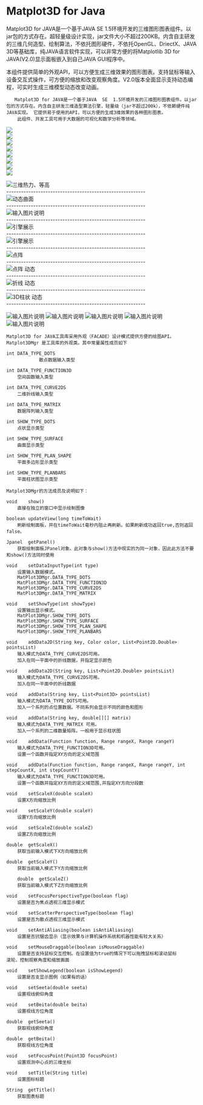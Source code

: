 # Matplot3D for Java



Matplot3D for JAVA是一个基于JAVA SE 1.5环境开发的三维图形图表组件。以jar包的方式存在。超轻量级设计实现，jar文件大小不超过200KB。内含自主研发的三维几何造型、绘制算法，不依托图形硬件，不依托OpenGL、DriectX、JAVA 3D等基础库，纯JAVA语言软件实现，可以非常方便的将Matplotlib 3D for JAVA(V2.0)显示面板嵌入到自己JAVA GUI程序中。

本组件提供简单的外观API，可以方便生成三维效果的图形图表。支持鼠标等输入设备交互式操作，可方便的缩放和改变观察角度。V2.0版本全面显示支持动态编程，可实时生成三维模型动态改变动画。

       Matplot3D for JAVA是一个基于JAVA  SE  1.5环境开发的三维图形图表组件。以jar包的方式存在。内含自主研发三维造型算法引擎，轻量级（jar不超过200k），不依赖硬件纯JAVA实现。 它提供易于使用的API，可以方便的生成3维效果的各种图形图表。
        此组件、开发工具可用于大数据的可视化和数学分析等领域。

![](https://github.com/tanling8334/Matplotlib-3D-for-Java/blob/master/pic/1Fog_cub.gif )  
![](https://github.com/tanling8334/Matplotlib-3D-for-Java/blob/master/pic/2DG，RLsmall.gif )  
![](https://github.com/tanling8334/Matplotlib-3D-for-Java/blob/master/pic/3wave_small.gif )  
![](https://github.com/tanling8334/Matplotlib-3D-for-Java/blob/master/pic/4MQ.gif )  
![](https://github.com/tanling8334/Matplotlib-3D-for-Java/blob/master/pic/5fp_move2.gif )  
![](https://github.com/tanling8334/Matplotlib-3D-for-Java/blob/master/pic/6GIF1.gif )  
![](https://github.com/tanling8334/Matplotlib-3D-for-Java/blob/master/pic/7zx_move.gif )  
![](https://github.com/tanling8334/Matplotlib-3D-for-Java/blob/master/pic/8bar_move.gif )  


![三维热力、等高](https://images.gitee.com/uploads/images/2019/0911/100114_e64861fb_1658632.gif "dgrl_small.gif")  
    ---------------------------------------------------------  
![动态曲面](https://images.gitee.com/uploads/images/2019/0911/100216_72059ffe_1658632.gif "wave.gif")  
    ---------------------------------------------------------  
![输入图片说明](https://images.gitee.com/uploads/images/2019/0912/153145_68f71a4e_1658632.gif "hsqm_.gif")  
    ---------------------------------------------------------  
![引擎展示](https://images.gitee.com/uploads/images/2019/0911/100317_f9cf51d5_1658632.gif "MQ.gif")  
    ---------------------------------------------------------  
![引擎展示](https://images.gitee.com/uploads/images/2019/0911/100516_cf6fe0fa_1658632.gif "GIF1.gif")  
    ---------------------------------------------------------  
![点阵](https://images.gitee.com/uploads/images/2019/0911/100552_27b8c99d_1658632.gif "hsdz1.gif")  
    ---------------------------------------------------------  
![点阵 动态](https://images.gitee.com/uploads/images/2019/0911/100611_640dbdf0_1658632.gif "hsdz2.gif")  
    ---------------------------------------------------------  
![折线 动态](https://images.gitee.com/uploads/images/2019/0911/100639_b345356d_1658632.gif "zxdt.gif")  
    ---------------------------------------------------------  
![3D柱状 动态](https://images.gitee.com/uploads/images/2019/0911/100657_6b8b48b5_1658632.gif "dtzz.gif")  
    ---------------------------------------------------------  

![输入图片说明](https://gitee.com/uploads/images/2017/1204/204114_3c2c6022_1658632.png "1.png")
![输入图片说明](https://gitee.com/uploads/images/2017/1204/204129_e1c89364_1658632.png "2.png")
![输入图片说明](https://gitee.com/uploads/images/2017/1204/204137_0a5930ff_1658632.png "3.png")
![输入图片说明](https://gitee.com/uploads/images/2017/1204/204143_10424c87_1658632.png "4.png")
![输入图片说明](https://gitee.com/uploads/images/2017/1204/204151_fe913a9b_1658632.png "5.png")

`Matplot3D for JAVA工具库采用外观（FACADE）设计模式提供方便的绘图API。`
`Matplot3DMgr 是工具库的外观类。其中常量属性成员如下`

    int	DATA_TYPE_DOTS
	            散点数据输入类型
    
    int	DATA_TYPE_FUNCTION3D
	    空间函数输入类型
    
    int	DATA_TYPE_CURVE2DS
	    二维折线输入类型
    
    int	DATA_TYPE_MATRIX 
	    数据阵列输入类型
    
    int	SHOW_TYPE_DOTS 
	    点状显示类型
    
    int	SHOW_TYPE_SURFACE
	    曲面显示类型
    
    int	SHOW_TYPE_PLAN_SHAPE
	    平面多边形显示类型
    
    int	SHOW_TYPE_PLANBARS
	    平面柱状图显示类型
    
`Matplot3DMgr的方法成员及说明如下：`

    void	show()
	    直接在独立的窗口中显示绘制图像
    
    boolean	updateView(long timeToWait) 
	    刷新绘制面板，并在timeToWait毫秒内阻止再刷新。如果刷新成功返回true,否则返回false。
    
    Jpanel	getPanel()
	    获取绘制面板JPanel对象。此对象与show()方法中现实的为同一对象，因此此方法不要和show()方法同时使用
    
    void	setDataInputType(int type)
	    设置输入数据模式。
        MatPlot3DMgr.DATA_TYPE_DOTS
        MatPlot3DMgr.DATA_TYPE_FUNCTION3D
        MatPlot3DMgr.DATA_TYPE_CURVE2DS
        MatPlot3DMgr.DATA_TYPE_MATRIX 
    
    void 	setShowType(int showType) 
	    设置输出显示模式。
        MatPlot3DMgr.SHOW_TYPE_DOTS 
        MatPlot3DMgr.SHOW_TYPE_SURFACE
        MatPlot3DMgr.SHOW_TYPE_PLAN_SHAPE
        MatPlot3DMgr.SHOW_TYPE_PLANBARS
    
    void 	addData2D(String key, Color color, List<Point2D.Double> pointsList)
	    输入模式为DATA_TYPE_CURVE2DS可用。
        加入在同一平面中的折线数据，并指定显示颜色
    
    void 	addData2D(String key, List<Point2D.Double> pointsList)
	    输入模式为DATA_TYPE_CURVE2DS可用。
        加入在同一平面中的折线数据
    
    void	addData(String key, List<Point3D> pointsList)
	    输入模式为DATA_TYPE_DOTS可用。
        加入一个系列的点位置数据。不同系列会显示不同的颜色和图形
    
    void 	addData(String key, double[][] matrix)
	    输入模式为DATA_TYPE_MATRIX 可用。
        加入一个系列的二维数量矩阵。一般用于显示柱状图
    
    void 	addData(Function function, Range rangeX, Range rangeY)
	    输入模式为DATA_TYPE_FUNCTION3D可用。
        设置一个函数并指定XY方向的定义域范围
    
    void 	addData(Function function, Range rangeX, Range rangeY, int stepCountX, int stepCountY)
	    输入模式为DATA_TYPE_FUNCTION3D可用。
        设置一个函数并指定XY方向的定义域范围,并指定XY方向分段数
    
    void	setScaleX(double scaleX)
	    设置X方向缩放比例
    
    void	setScaleY(double scaleY)
	    设置Y方向缩放比例
    
    void	setScaleZ(double scaleZ)
	    设置Z方向缩放比例
    
    double	getScaleX()
	    获取当前输入模式下X方向缩放比例
    
    double	getScaleY()
	    获取当前输入模式下Y方向缩放比例
    
        double	getScaleZ()
	    获取当前输入模式下Z方向缩放比例
    
    void	setFocusPerspectiveType(boolean flag)
	    设置是否为焦点透视三维显示模式
    
    void	setScatterPerspectiveType(boolean flag)
	    设置是否为散点透视三维显示模式
    
    void	setAntiAliasing(boolean isAntiAliasing)
	    设置是否抗锯齿显示（显示效果与计算机操作系统和机器性能有较大关系）
    
    void	setMouseDraggable(boolean isMouseDraggable)
	    设置是否支持鼠标交互控制。在设置值为true的情况下可以拖拽鼠标和滚动鼠标          滚轮，控制观察角度和缩放画面
    
    void 	setShowLegend(boolean isShowLegend)
	    设置是否支显示图例（如果有的话）
    
    void	setSeeta(double seeta)
	    设置视线俯仰角度
    
    void	setBeita(double beita)
	    设置视线方位角度
    
    double	getSeeta()
	    获取视线俯仰角度
    
    double	getBeita()
	    获取视线方位角度
    
    void	setFocusPoint(Point3D focusPoint)
	    设置观测中心点的三维坐标
    
    void	setTitle(String title) 
	    设置图标标题
    
    String 	getTitle()
	    获取图表标题
    
